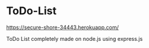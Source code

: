 # ToDo-List
https://secure-shore-34443.herokuapp.com/

ToDo List completely made on node.js using express.js
